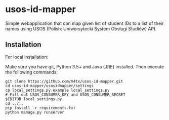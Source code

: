 # usos-id-mapper

Simple webapplication that can map given list of student IDs to a list of their
names using USOS (Polish: Uniwersytecki System Obsługi Studiów) API.

## Installation
For local installation:

Make sure you have git, Python 3.5+ and Java (JRE) installed. Then execute the
following commands:
```
git clone https://github.com/m4tx/usos-id-mapper.git
cd usos-id-mapper/usosidmapper/settings
cp local_settings.py.example local_settings.py
# Fill out USOS_CONSUMER_KEY and USOS_CONSUMER_SECRET
$EDITOR local_settings.py
cd ../..
pip install -r requirements.txt
python manage.py runserver
```
